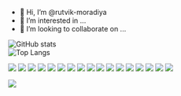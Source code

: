 - 👋 Hi, I’m @rutvik-moradiya
- 👀 I’m interested in ...
- 💞️ I’m looking to collaborate on ...

<!---
- 👋 Hi, I’m @rutvik-moradiya
- 👀 I’m interested in ...
- 💞️ I’m looking to collaborate on ...
- 💞️ I’m looking to collaborate on ...

--->
<label>![GitHub stats](https://github-readme-stats.vercel.app/api?username=rutvik-moradiya&show_icons=true&theme=tokyonight)</label><br>
<label>![Top Langs](https://github-readme-stats.vercel.app/api/top-langs/?username=rutvik-moradiya&theme=tokyonight)</label><br>

<p>
  <img src="https://img.shields.io/badge/Flutter-3776AB?style=for-the-badge&logo=flutter&logoColor=white" />
  <img src="https://img.shields.io/badge/HTML5-E34F26?style=for-the-badge&logo=html5&logoColor=white" />
  <img src="https://img.shields.io/badge/CSS3-1572B6?style=for-the-badge&logo=css3&logoColor=white" />
  <img src="https://img.shields.io/badge/JavaScript-323330?style=for-the-badge&logo=javascript&logoColor=F7DF1E" />
  <img src="https://img.shields.io/badge/TypeScript-007ACC?style=for-the-badge&logo=typescript&logoColor=white" />
  <img src="https://img.shields.io/badge/C-00599C?style=for-the-badge&logo=c&logoColor=white" />
  <img src="https://img.shields.io/badge/C%2B%2B-00599C?style=for-the-badge&logo=c%2B%2B&logoColor=white" />
  <img src="https://img.shields.io/badge/C%23-239120?style=for-the-badge&logo=c-sharp&logoColor=white" />
  <img src="https://img.shields.io/badge/Java-ED8B00?style=for-the-badge&logo=java&logoColor=white" />
  <img src="https://img.shields.io/badge/PHP-777BB4?style=for-the-badge&logo=php&logoColor=white" />
  <img src="https://img.shields.io/badge/Swift-FA7343?style=for-the-badge&logo=swift&logoColor=white" />
   <img src="https://img.shields.io/badge/StoryBoard-FA7343?style=for-the-badge&logo=StoryBoard&logoColor=white" />
  <img src="https://img.shields.io/badge/Go-00ADD8?style=for-the-badge&logo=go&logoColor=white" />
  <img src="https://img.shields.io/badge/Ruby-CC342D?style=for-the-badge&logo=ruby&logoColor=white" />
  <img src="https://img.shields.io/badge/json-5E5C5C?style=for-the-badge&logo=json&logoColor=white" />
   <img src="https://img.shields.io/badge/atlassian-5E5C5C?style=for-the-badge&logo=atlassian&logoColor=white" />
  <img src="https://img.shields.io/badge/slack-5E5C5C?style=for-the-badge&logo=slack&logoColor=white" />
</p>

 <img src= "https://komarev.com/ghpvc/?username=rutvik-moradiya&label=PROFILE+VIEWS">
